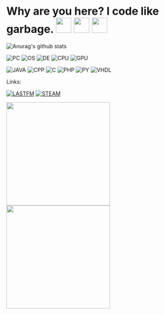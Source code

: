 # Why are you here? I code like garbage. <img src="https://cdn.discordapp.com/emojis/683470634806018089.png" width="40px"> <img src="https://cdn.discordapp.com/emojis/683470634806018089.png" width="40px"> <img src="https://cdn.discordapp.com/emojis/683470634806018089.png" width="40px">

<!--**jporchuu/jporchuu** is a ✨ _special_ ✨ repository because its `README.md` (this file) appears on your GitHub profile. -->

![Anurag's github stats](https://github-readme-stats.vercel.app/api?username=jporchuu&include_all_commits=true&hide=issues&hide_rank=true&show_icons=true&theme=radical)

![PC](https://img.shields.io/badge/-Inspiron%205458-007DB8?style=for-the-badge&labelColor=black&logo=dell&logoColor=007DB8) ![OS](https://img.shields.io/badge/OS-openSUSE-73ba25?style=for-the-badge&labelColor=black&logo=opensuse&logoColor=73ba25) ![DE](https://img.shields.io/badge/DE-KDE%20Plasma%205-1D99F3?style=for-the-badge&labelColor=black&logo=KDE&logoColor=1D99F3) ![CPU](https://img.shields.io/badge/CPU-Intel-0071c5?style=for-the-badge&labelColor=black&logo=intel&logoColor=0071c5) ![GPU](https://img.shields.io/badge/GPU-Nvidia-76b900?style=for-the-badge&labelColor=black&logo=nvidia&logoColor=76b900) 

![JAVA](https://img.shields.io/badge/-Java-007396?style=for-the-badge&labelColor=black&logo=java&logoColor=007396) ![CPP](https://img.shields.io/badge/-C++-00599C?style=for-the-badge&labelColor=black&logo=c%2B%2B&logoColor=00599C) ![C](https://img.shields.io/badge/-C-A8B9CC?style=for-the-badge&labelColor=black&logo=c&logoColor=A8B9CC) ![PHP](https://img.shields.io/badge/-PHP-777BB4?style=for-the-badge&labelColor=black&logo=php&logoColor=777BB4) ![PY](https://img.shields.io/badge/-Python-3776AB?style=for-the-badge&labelColor=black&logo=python&logoColor=3776AB) ![VHDL](https://img.shields.io/badge/-VHDL-494949?style=for-the-badge&labelColor=black)

Links:

[![LASTFM](https://img.shields.io/badge/-Last.fm-D51007?style=for-the-badge&labelColor=black&logo=last.fm&logoColor=D51007)](https://www.last.fm/user/MashR_) [![STEAM](https://img.shields.io/badge/-Steam-000000?style=for-the-badge&labelColor=black&logo=steam&logoColor=FFFFFF)](https://steamcommunity.com/id/mashr_)

<img src="https://cdn.discordapp.com/emojis/744656516656660610.gif" width="270px"> <img src="https://cdn.discordapp.com/emojis/744656516480630874.gif" width="270px">
